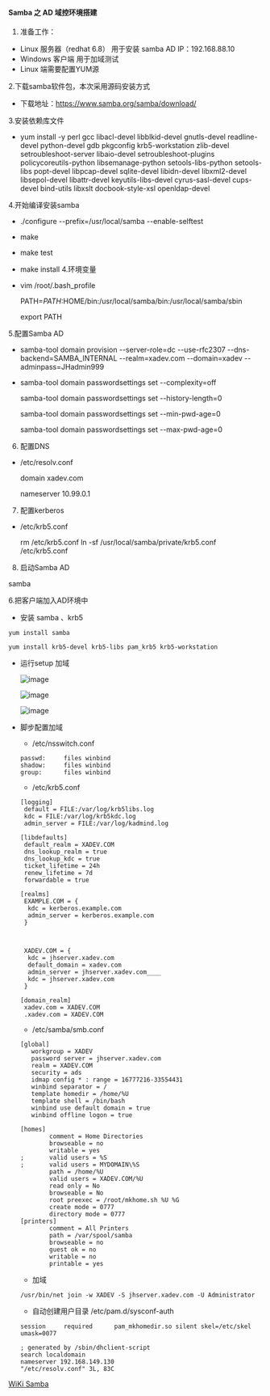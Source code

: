 #### Samba 之 AD 域控环境搭建

1. 准备工作：
  *  Linux 服务器（redhat 6.8） 用于安装 samba AD
  IP：192.168.88.10
  *  Windows 客户端 用于加域测试
  *  Linux 端需要配置YUM源

2.下载samba软件包，本次采用源码安装方式

  * 下载地址：https://www.samba.org/samba/download/
 
3.安装依赖库文件
* yum install -y perl gcc libacl-devel libblkid-devel gnutls-devel readline-devel python-devel gdb pkgconfig krb5-workstation zlib-devel setroubleshoot-server libaio-devel setroubleshoot-plugins policycoreutils-python libsemanage-python setools-libs-python setools-libs popt-devel libpcap-devel sqlite-devel libidn-devel libxml2-devel libsepol-devel libattr-devel keyutils-libs-devel cyrus-sasl-devel cups-devel bind-utils libxslt docbook-style-xsl openldap-devel


4.开始编译安装samba
* ./configure --prefix=/usr/local/samba  --enable-selftest

* make 
  
* make test
  
* make install
4.环境变量

* vim /root/.bash_profile 

	PATH=$PATH:$HOME/bin:/usr/local/samba/bin:/usr/local/samba/sbin

	export PATH
	
5.配置Samba AD

* samba-tool domain provision --server-role=dc --use-rfc2307 --dns-backend=SAMBA_INTERNAL --realm=xadev.com --domain=xadev --adminpass=JHadmin999 

* 
    samba-tool domain passwordsettings set --complexity=off

    samba-tool domain passwordsettings set --history-length=0
    
    samba-tool domain passwordsettings set --min-pwd-age=0
    
    samba-tool domain passwordsettings set --max-pwd-age=0 
        
6. 配置DNS

* /etc/resolv.conf
    
    domain xadev.com

    nameserver 10.99.0.1

7. 配置kerberos

* /etc/krb5.conf
    
    rm /etc/krb5.conf
    ln -sf /usr/local/samba/private/krb5.conf /etc/krb5.conf


8. 启动Samba AD

samba

6.把客户端加入AD环境中

 * 安装 samba 、krb5
 
```
yum install samba

yum install krb5-devel krb5-libs pam_krb5 krb5-workstation
```
 * 运行setup 加域
 
    ![image](https://mmbiz.qlogo.cn/mmbiz_jpg/4iaE7bB4HCjdXwqpgfoaBVGJVcU2aicOjGvGF0ZqvNGn1GrJwoTvS9mqPCCQn2fgSsrqKUQcTuIMgzXM3rgyyWicg/0?wx_fmt=jpeg)

    ![image](https://mmbiz.qlogo.cn/mmbiz_jpg/4iaE7bB4HCjdXwqpgfoaBVGJVcU2aicOjGgRX6jWxp66RoQTIwlYkjqiaeRTh6GL8CrBogSINTRWU7UIcJW2oR3Cg/0?wx_fmt=jpeg)
    
    ![image](https://mmbiz.qlogo.cn/mmbiz_jpg/4iaE7bB4HCjdXwqpgfoaBVGJVcU2aicOjGs4OBbSWNvx6hz9u9kATTUIW2scSE3mFicZkx4Zu8TEFEaZSria0icrZCg/0?wx_fmt=jpeg)


 * 脚步配置加域
    * /etc/nsswitch.conf
    ```
    passwd:     files winbind
    shadow:     files winbind
    group:      files winbind

    ```
    * /etc/krb5.conf
    ```
    [logging]
     default = FILE:/var/log/krb5libs.log
     kdc = FILE:/var/log/krb5kdc.log
     admin_server = FILE:/var/log/kadmind.log
    
    [libdefaults]
     default_realm = XADEV.COM
     dns_lookup_realm = true
     dns_lookup_kdc = true
     ticket_lifetime = 24h
     renew_lifetime = 7d
     forwardable = true
    
    [realms]
     EXAMPLE.COM = {
      kdc = kerberos.example.com
      admin_server = kerberos.example.com
     }
    
    
    
     XADEV.COM = {
      kdc = jhserver.xadev.com
      default_domain = xadev.com
      admin_server = jhserver.xadev.com____
      kdc = jhserver.xadev.com
     }
    
    [domain_realm]
     xadev.com = XADEV.COM
     .xadev.com = XADEV.COM

    ```
    * /etc/samba/smb.conf
    ```
    [global]
       workgroup = XADEV
       password server = jhserver.xadev.com
       realm = XADEV.COM
       security = ads
       idmap config * : range = 16777216-33554431
       winbind separator = /
       template homedir = /home/%U
       template shell = /bin/bash
       winbind use default domain = true
       winbind offline logon = true
    
    [homes]
            comment = Home Directories
            browseable = no
            writable = yes
    ;       valid users = %S
    ;       valid users = MYDOMAIN\%S
            path = /home/%U
            valid users = XADEV.COM/%U
            read only = No
            browseable = No
            root preexec = /root/mkhome.sh %U %G
            create mode = 0777
            directory mode = 0777
    [printers]
            comment = All Printers
            path = /var/spool/samba
            browseable = no
            guest ok = no
            writable = no
            printable = yes
    ```
    * 加域
    ```
    /usr/bin/net join -w XADEV -S jhserver.xadev.com -U Administrator
    ```
    * 自动创建用户目录 /etc/pam.d/sysconf-auth
    
    ```
    session     required      pam_mkhomedir.so silent skel=/etc/skel umask=0077
    ```
    
    ```
    ; generated by /sbin/dhclient-script
    search localdomain
    nameserver 192.168.149.130
    "/etc/resolv.conf" 3L, 83C                                                                                                                                
    ```
[WiKi Samba](https://wiki.samba.org/index.php/Setting_up_Samba_as_an_Active_Directory_Domain_Controller)

